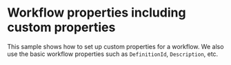 # Workflow properties including custom properties

This sample shows how to set up custom properties for a workflow. We also use the basic workflow properties such as `DefinitionId`, `Description`, etc.

